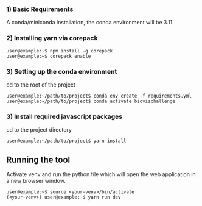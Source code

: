 ### 1) Basic Requirements

A conda/miniconda installation, the conda environment will be 3.11

### 2) Installing yarn via corepack

```console
user@example:~$ npm install -g corepack
user@example:~$ corepack enable
```

### 3) Setting up the conda environment

cd to the root of the project

```console
user@example:~/path/to/project$ conda env create -f requirements.yml
user@example:~/path/to/project$ conda activate biovischallenge
```

### 3) Install required javascript packages

cd to the project directory

```console
user@example:~/path/to/project$ yarn install
```

## Running the tool

Activate venv and run the python file which will open the web application in a new browser window.

```console
user@example:~$ source <your-venv>/bin/activate
(<your-venv>) user@example:~$ yarn run dev
```
